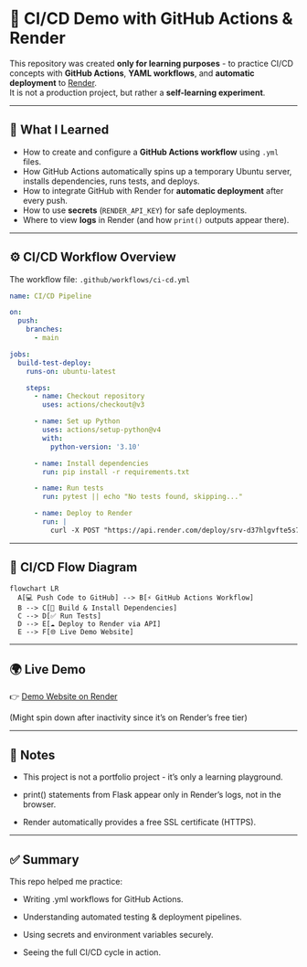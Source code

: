 # 🚀 CI/CD Demo with GitHub Actions & Render  

This repository was created **only for learning purposes** - to practice CI/CD concepts with **GitHub Actions**, **YAML workflows**, and **automatic deployment** to [Render](https://render.com).  
It is not a production project, but rather a **self-learning experiment**.  

---

## 📖 What I Learned  

- How to create and configure a **GitHub Actions workflow** using `.yml` files.  
- How GitHub Actions automatically spins up a temporary Ubuntu server, installs dependencies, runs tests, and deploys.  
- How to integrate GitHub with Render for **automatic deployment** after every push.  
- How to use **secrets** (`RENDER_API_KEY`) for safe deployments.  
- Where to view **logs** in Render (and how `print()` outputs appear there).  

---

## ⚙️ CI/CD Workflow Overview  

The workflow file: `.github/workflows/ci-cd.yml`  

```yaml
name: CI/CD Pipeline

on:
  push:
    branches:
      - main   

jobs:
  build-test-deploy:
    runs-on: ubuntu-latest  

    steps:
      - name: Checkout repository
        uses: actions/checkout@v3

      - name: Set up Python
        uses: actions/setup-python@v4
        with:
          python-version: '3.10'

      - name: Install dependencies
        run: pip install -r requirements.txt

      - name: Run tests
        run: pytest || echo "No tests found, skipping..."

      - name: Deploy to Render
        run: |
          curl -X POST "https://api.render.com/deploy/srv-d37hlgvfte5s73bacthg?key=${{ secrets.RENDER_API_KEY }}"
```

---

## 🔄 CI/CD Flow Diagram

```mermaid
flowchart LR
  A[💻 Push Code to GitHub] --> B[⚡ GitHub Actions Workflow]
  B --> C[🔧 Build & Install Dependencies]
  C --> D[✅ Run Tests]
  D --> E[☁️ Deploy to Render via API]
  E --> F[🌐 Live Demo Website]
  ```

---

## 🌍 Live Demo

👉 [Demo Website on Render](https://ci-cd-demo-doy4.onrender.com)

(Might spin down after inactivity since it’s on Render’s free tier)

--- 

## 📌 Notes

* This project is not a portfolio project - it’s only a learning playground.

* print() statements from Flask appear only in Render’s logs, not in the browser.

* Render automatically provides a free SSL certificate (HTTPS).

---

## ✅ Summary

This repo helped me practice:

* Writing .yml workflows for GitHub Actions.

* Understanding automated testing & deployment pipelines.

* Using secrets and environment variables securely.

* Seeing the full CI/CD cycle in action.

